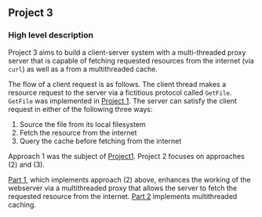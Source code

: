 ## Project 3

### High level description

Project 3 aims to build a client-server system with a
multi-threaded proxy server that is capable of fetching requested resources from the internet (via `curl`) as well as a from a multithreaded cache. 

The flow of a client request is as follows. The client thread makes a resource request to the server via a fictitious protocol called `GetFile`. `GetFile` was implemented in [Project 1](https://github.com/rohan-kekatpure/coursework/tree/master/intro-to-os/project1). The server can satisfy the client request in either of the following three ways:

1. Source the file from its local filesystem
2. Fetch the resource from the internet
3. Query the cache before fetching from the internet

Approach 1 was the subject of [Project1](https://github.com/rohan-kekatpure/coursework/tree/master/intro-to-os/project1). Project 2 focuses on approaches (2) and (3).

[Part 1](https://github.com/rohan-kekatpure/coursework/tree/master/intro-to-os/project3/part1), which implements approach (2) above, enhances the working of the webserver via a multithreaded proxy that allows the server to fetch the requested resource from the internet. [Part 2](https://github.com/rohan-kekatpure/coursework/tree/master/intro-to-os/project3/part2) implements multithreaded caching.